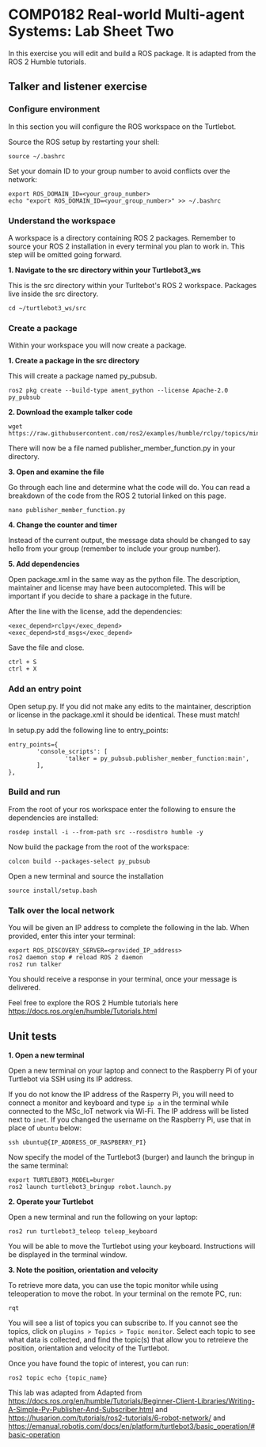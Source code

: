# COMP0182 Real-world Multi-agent Systems: Lab Sheet Two

In this exercise you will edit and build a ROS package. It is adapted from the ROS 2 Humble tutorials.

## Talker and listener exercise

### Configure environment

In this section you will configure the ROS workspace on the Turtlebot. 

Source the ROS setup by restarting your shell:

```
source ~/.bashrc
```

Set your domain ID to your group number to avoid conflicts over the network:

```
export ROS_DOMAIN_ID=<your_group_number>
echo "export ROS_DOMAIN_ID=<your_group_number>" >> ~/.bashrc
```

### Understand the workspace

A workspace is a directory containing ROS 2 packages. Remember to source your ROS 2 installation in every terminal you plan to work in. This step will be omitted going forward.

**1. Navigate to the src directory within your Turtlebot3_ws**

This is the src directory within your Turltebot's ROS 2 workspace. Packages live inside the src directory. 

```
cd ~/turtlebot3_ws/src
```

### Create a package

Within your workspace you will now create a package.

**1. Create a package in the src directory**

This will create a package named py_pubsub. 
```
ros2 pkg create --build-type ament_python --license Apache-2.0 py_pubsub
```

**2. Download the example talker code**

```
wget https://raw.githubusercontent.com/ros2/examples/humble/rclpy/topics/minimal_publisher/examples_rclpy_minimal_publisher/publisher_member_function.py
```

There will now be a file named publisher_member_function.py in your directory. 

**3. Open and examine the file**

Go through each line and determine what the code will do. You can read a breakdown of the code from the ROS 2 tutorial linked on this page. 


```
nano publisher_member_function.py
```


**4. Change the counter and timer**

Instead of the current output, the message data should be changed to say hello from your group (remember to include your group number).

**5. Add dependencies**

Open package.xml in the same way as the python file. The description, maintainer and license may have been autocompleted. This will be important if you decide to share a package in the future. 

After the line with the license, add the dependencies:

```
<exec_depend>rclpy</exec_depend>
<exec_depend>std_msgs</exec_depend>
```

Save the file and close.

```
ctrl + S
ctrl + X
```

### Add an entry point

Open setup.py. If you did not make any edits to the maintainer, description or license in the package.xml it should be identical. These must match!

In setup.py add the following line to entry_points:

```
entry_points={
        'console_scripts': [
                'talker = py_pubsub.publisher_member_function:main',
        ],
},
```

### Build and run 

From the root of your ros workspace enter the following to ensure the dependencies are installed:

```
rosdep install -i --from-path src --rosdistro humble -y
```

Now build the package from the root of the workspace:

```
colcon build --packages-select py_pubsub
```

Open a new terminal and source the installation

```
source install/setup.bash
```

### Talk over the local network

You will be given an IP address to complete the following in the lab. When provided, enter this inter your terminal:

```
export ROS_DISCOVERY_SERVER=<provided_IP_address>
ros2 daemon stop # reload ROS 2 daemon
ros2 run talker
```

You should receive a response in your terminal, once your message is delivered. 

Feel free to explore the ROS 2 Humble tutorials here https://docs.ros.org/en/humble/Tutorials.html



## Unit tests

**1. Open a new terminal**

Open a new terminal on your laptop and connect to the Raspberry Pi of your Turtlebot via SSH using its IP address.

If you do not know the IP address of the Rasperry Pi, you will need to connect a monitor and keyboard and type ```ip a``` in the terminal while connected to the MSc_IoT network via Wi-Fi. The IP address will be listed next to ```inet```. If you changed the username on the Raspberry Pi, use that in place of ```ubuntu``` below:

```
ssh ubuntu@{IP_ADDRESS_OF_RASPBERRY_PI}
```

Now specify the model of the Turtlebot3 (burger) and launch the bringup in the same terminal:

```
export TURTLEBOT3_MODEL=burger
ros2 launch turtlebot3_bringup robot.launch.py
```

**2. Operate your Turtlebot**

Open a new terminal and run the following on your laptop:

```
ros2 run turtlebot3_teleop teleop_keyboard
```

You will be able to move the Turtlebot using your keyboard. Instructions will be displayed in the terminal window.

**3. Note the position, orientation and velocity**

To retrieve more data, you can use the topic monitor while using teleoperation to move the robot. In your terminal on the remote PC, run:

```
rqt
```

You will see a list of topics you can subscribe to. If you cannot see the topics, click on ```plugins > Topics > Topic monitor```. Select each topic to see what data is collected, and find the topic(s) that allow you to retreieve the position, orientation and velocity of the Turtlebot. 

Once you have found the topic of interest, you can run:

```
ros2 topic echo {topic_name}
```


This lab was adapted from 
Adapted from https://docs.ros.org/en/humble/Tutorials/Beginner-Client-Libraries/Writing-A-Simple-Py-Publisher-And-Subscriber.html and https://husarion.com/tutorials/ros2-tutorials/6-robot-network/
and https://emanual.robotis.com/docs/en/platform/turtlebot3/basic_operation/#basic-operation
